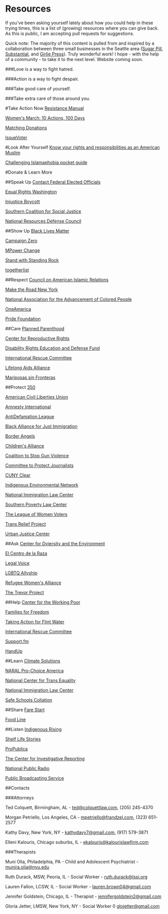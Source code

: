 # Resources
If you've been asking yourself lately about how you could help in these trying times, this is a list of (growing) resources where you can give back. As this is public, I am accepting pull requests for suggestions.

Quick note: The majority of this content is pulled from and inspired by a collaboration between three small businesses in the Seattle area ([Sugar Pill](http://www.sugarpillseattle.com/), [Substantial](http://substantial.com/), and [Girlie Press](http://www.girliepress.com/)). Truly wonderful work! I hope - with the help of a community - to take it to the next level. Website coming soon.

###Love is a way to fight hatred.

###Action is a way to fight despair.

###Take good care of yourself.

###Take extra care of those around you.

#Take Action Now
[Resistance Manual](https://www.resistancemanual.org/Resistance_Manual_Home)

[Women's March: 10 Actions, 100 Days](https://www.womensmarch.com/100/)

[Matching Donations](http://matchingdonations.us/)

[IssueVoter](https://issuevoter.org/) 

#Look After Yourself
[Know your rights and responsibilities as an American Muslim](https://www.cair.com/images/pdf/Know-Your-Rights-Guide.pdf)

[Challenging Islamaphobia pocket guide](https://www.cair.com/images/pdf/Islamophobia-Pocket-Guide.pdf)

#Donate & Learn More

##Speak Up
[Contact Federal Elected Officials](http:/usa.gov/elected-officials)

[Equal Rights Washington](http://equalrightswashington.org)

[Injustice Boycott](http://injusticeboycott.com)

[Southern Coalition for Social Justice](southerncoalition.org)

[National Resources Defense Council](http://nrdc.org)

##Show Up
[Black Lives Matter](blacklivesmatter.com)

[Campaign Zero](joincampaignzero.org)

[MPower Change](https://www.mpowerchange.org/#new-page)

[Stand with Standing Rock](standwithstandingrock.net)

[togetherlist](togetherlist.com)

##Respect
[Council on American Islamic Relations](cair.com)

[Make the Road New York](http://www.maketheroadny.org/) 

[National Association for the Advancement of Colored People](naacp.org)

[OneAmerica](weareoneamerica.org)

[Pride Foundation](pridefoundatoin.org)

##Care
[Planned Parenthood](plannedparenthood.org)

[Center for Reproductive Rights](reproductiverights.org)

[Disability Rights Education and Defense Fund](dredf.org)

[International Rescue Committee](https://www.rescue.org/)

[Lifelong Aids Alliance](llaa.org)

[Mariposas sin Fronteras](https://mariposassinfronteras.org/)

##Protect
[350](350.org)

[American Civil Liberties Union](aclu.org)

[Amnesty International](amnestyusa.org)

[AntiDefamation League](adl.org)

[Black Alliance for Just Immigration](blackalliance.org/)

[Border Angels](borderangels.org)

[Children's Alliance](childrensalliance.org)

[Coalition to Stop Gun Violence](csgv.org)

[Committee to Protect Journalists](cpj.org)

[CUNY Clear](cunyclear.org/)

[Indigenous Environmental Network](ienearth.org)

[National Immigration Law Center](https://www.nilc.org/)

[Southern Poverty Law Center](splcenter.org)

[The League of Women Voters](lwv.org)

[Trans Relief Project](transrelief.com)

[Urban Justice Center](https://www.urbanjustice.org/)

##Ask
[Center for Dviersity and the Environment](cdeinspires.org)

[El Centro de la Raza](elcentrodelaraza.org)

[Legal Voice](legalvoice.org)

[LGBTQ Allyship](allyship.org)

[Refugee Women's Alliance](rewa.org)

[The Trevor Project](thetrevorproject.org)

##Help
[Center for the Working Poor](centerfortheworkingpoor.org)

[Families for Freedom](http://familiesforfreedom.org/)

[Taking Action for Flint Water](http://www.michigan.gov/flintwater/)

[International Rescue Committee](https://www.rescue.org/)

[Support.fm](support.fm)

[HandUp](https://handup.org/)

##Learn
[Climate Solutions](climatesolutions.org)

[NARAL Pro-Choice America](prochoiceamerica.org)

[National Center for Trans Equality](transequality.org)

[National Immigration Law Center](nilc.org)

[Safe Schools Coliation](safeschoolscoalition.org)

##Share
[Fare Start](farestart.org)

[Food Line](foodlifeline.org)

##Listen
[Indigenous Rising](indigenousrising.org)

[Shelf Life Stories](shelflifestories.com)

[ProPublica](https://www.propublica.org/)

[The Center for Investigative Reporting](revealnews.org)

[National Public Radio](http://www.npr.org)

[Public Broadcasting Service](http://www.pbs.org/)

##Contacts

###Attorneys

Ted Colquett, Birmingham, AL - ted@colquettlaw.com, (205) 245-4370

Morgan Petriello, Los Angeles, CA - mpetriello@frandzel.com, (323) 651-2577

Kathy Davy, New York, NY - kathydavy7@gmail.com, (917) 579-3871

Elleni Kalouris, Chicago suburbs, IL - ekalouris@kalourislawfirm.com

###Therapists

Muni Olia, Philadelphia, PA - Child and Adolescent Psychiatrist - munira.olia@nyu.edu

Ruth Durack, MSW, Peoria, IL - Social Worker - ruth.durack@lssi.org

Lauren Fallon, LCSW, IL - Social Worker - lauren.brown04@gmail.com

Jennifer Goldstein, Chicago, IL - Therapist - jennifergoldstein2@gmail.com

Gloria Jetter, LMSW, New York, NY - Social Worker 0 glojetter@gmail.com

